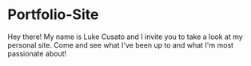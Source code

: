 # Portfolio-Site
Hey there!
My name is Luke Cusato and I invite you to take a look at my personal site. Come and see what I've been up to and what I'm most passionate about! 
